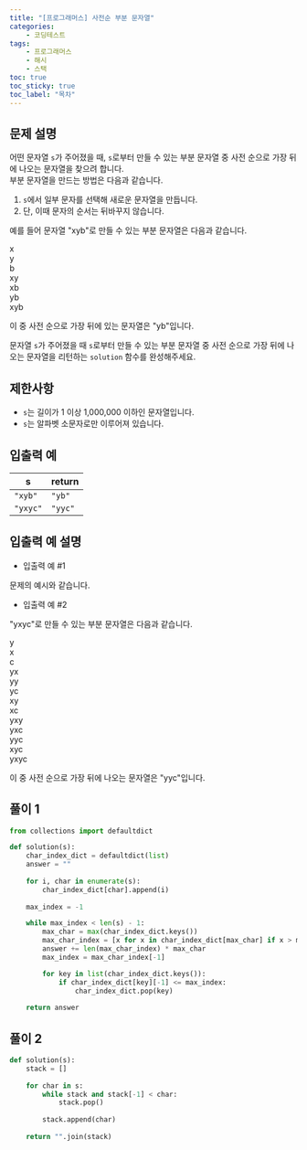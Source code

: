 ```yaml
---
title: "[프로그래머스] 사전순 부분 문자열"
categories: 
    - 코딩테스트
tags: 
    - 프로그래머스
    - 해시
    - 스택
toc: true
toc_sticky: true
toc_label: "목차"
---
```


## 문제 설명

어떤 문자열 `s`가 주어졌을 때, `s`로부터 만들 수 있는 부분 문자열 중 사전 순으로 가장 뒤에 나오는 문자열을 찾으려 합니다.  
부분 문자열을 만드는 방법은 다음과 같습니다.  

1. `s`에서 일부 문자를 선택해 새로운 문자열을 만듭니다.
2. 단, 이때 문자의 순서는 뒤바꾸지 않습니다.

예를 들어 문자열 "xyb"로 만들 수 있는 부분 문자열은 다음과 같습니다.  

x  
y  
b  
xy  
xb  
yb  
xyb  

이 중 사전 순으로 가장 뒤에 있는 문자열은 "yb"입니다.  

문자열 `s`가 주어졌을 때 `s`로부터 만들 수 있는 부분 문자열 중 사전 순으로 가장 뒤에 나오는 문자열을 리턴하는 `solution` 함수를 완성해주세요.

## 제한사항

- `s`는 길이가 1 이상 1,000,000 이하인 문자열입니다.
- `s`는 알파벳 소문자로만 이루어져 있습니다.

## 입출력 예

|s|return|
|-|------|
|`"xyb"`|`"yb"`|
|`"yxyc"`|`"yyc"`|

## 입출력 예 설명

- 입출력 예 #1

문제의 예시와 같습니다.

- 입출력 예 #2

"yxyc"로 만들 수 있는 부분 문자열은 다음과 같습니다.

y  
x  
c  
yx  
yy  
yc  
xy  
xc  
yxy  
yxc  
yyc  
xyc  
yxyc  

이 중 사전 순으로 가장 뒤에 나오는 문자열은 "yyc"입니다.

## 풀이 1

```python
from collections import defaultdict

def solution(s):
    char_index_dict = defaultdict(list)
    answer = ""
    
    for i, char in enumerate(s):
        char_index_dict[char].append(i)
    
    max_index = -1

    while max_index < len(s) - 1:
        max_char = max(char_index_dict.keys())
        max_char_index = [x for x in char_index_dict[max_char] if x > max_index]
        answer += len(max_char_index) * max_char
        max_index = max_char_index[-1]

        for key in list(char_index_dict.keys()):
            if char_index_dict[key][-1] <= max_index:
                char_index_dict.pop(key)
    
    return answer
```

## 풀이 2

```python
def solution(s):
    stack = []
    
    for char in s:
        while stack and stack[-1] < char:
            stack.pop()
            
        stack.append(char)
        
    return "".join(stack)
```